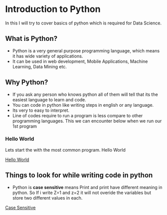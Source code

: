 # Introduction to Python

In this I will try to cover basics of python which is required for Data Science.

##  What is Python?
* Python is a very general purpose programming language, which means it has wide variety of applications. 
* It can be used in web development, Mobile Applications, Machine Learning, Data Mining etc.

##  Why Python?
* If you ask any person who knows python all of them will tell that its the easiest language to learn and code.
* You can code in python like writing steps in english or any language.
* Its very to easy to interpret.
* Line of codes require to run a program is less compare to other programming languages. This we can encounter below when we run our 1st program

### Hello World
Lets start the with the most common program. Hello World

[Hello World](https://github.com/Ankit-Khule/Python/blob/master/Hello%20Word.ipynb "Hello World")

## Things to look for while writing code in python
* Python is **case sensitive** means Print and print have different meaning in python. So If i write Z=1 and z=2 it will not overide the variables but store two different values in each.

[Case Sensitive](https://github.com/Ankit-Khule/Python/blob/master/Case%20Sensitivity.ipynb "Case Sensitive")

